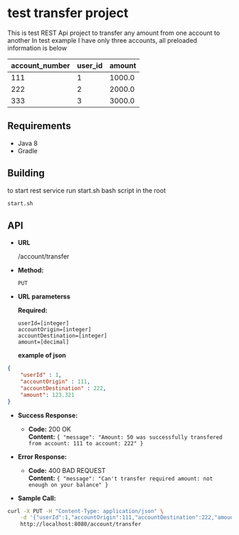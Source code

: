 # test transfer project

This is test REST Api project to transfer any amount from one account to another
In test example I have only three accounts, all preloaded information is below

| account_number | user_id | amount |
| --- | --- | --- |
| 111 | 1 | 1000.0 |
| 222 | 2 | 2000.0 |
| 333 | 3 | 3000.0 |

 Requirements
----

* Java 8
* Gradle 

 Building
----

to start rest service run start.sh bash script in the root

```bash
start.sh
```

 API
----

* **URL**

  /account/transfer

* **Method:**

    `PUT`

* **URL parameterss**

   **Required:**
 
   `userId=[integer]` \
   `accountOrigin=[integer]` \
   `accountDestination=[integer]` \
   `amount=[decimal]`
   
   **example of json**
```json
{
	"userId" : 1,
	"accountOrigin" : 111,
	"accountDestination" : 222,
	"amount": 123.321
}
```

* **Success Response:**

  * **Code:** 200 OK<br />
    **Content:** `{ "message": "Amount: 50 was successfully transfered from account: 111 to account: 222" }`
 
* **Error Response:**

  * **Code:** 400 BAD REQUEST <br />
    **Content:** `{ "message": "Can't transfer required amount: not enough on your balance" }`

* **Sample Call:**

```bash
curl -X PUT -H "Content-Type: application/json" \
    -d '{"userId":1,"accountOrigin":111,"accountDestination":222,"amount":10}' \
    http://localhost:8080/account/transfer

```

